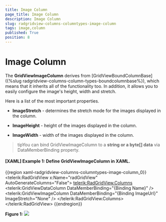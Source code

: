 ```yaml
---
title: Image Column
page_title: Image Column
description: Image Column
slug: radgridview-columns-columntypes-image-column
tags: image,column
published: True
position: 8
---
```


# Image Column

The __GridViewImageColumn__ derives from [GridViewBoundColumnBase]({%slug radgridview-columns-column-types-boundcolumnbase%}), which means that it inherits all of the functionality too. In addition, it allows you to easily configure the image's height, width and stretch.

Here is a list of the most important properties.

* __ImageStretch__ - determines the stretch mode for the images displayed in the column.

* __ImageHeight__ - height of the images displayed in the column.

* __ImageWidth__ - width of the images displayed in the column.

>tipYou can bind GridViewImageColumn to a __string or a byte[] data__ via DataMemberBinding property.

#### __[XAML] Example 1: Define GridViewImageColumn in XAML.__

{{region xaml-radgridview-columns-columntypes-image-column_0}}
	<telerik:RadGridView x:Name="radGridView"
	                 AutoGenerateColumns="False">
	    <telerik:RadGridView.Columns>
	        <telerik:GridViewDataColumn DataMemberBinding="{Binding Name}" />
	        <telerik:GridViewImageColumn DataMemberBinding="{Binding ImageUrl}" ImageStretch="None" />
	    </telerik:RadGridView.Columns>
	</telerik:RadGridView>
{{endregion}}

__Figure 1:__ ![](images/RadGridView_ColumnTypes_6.png)
